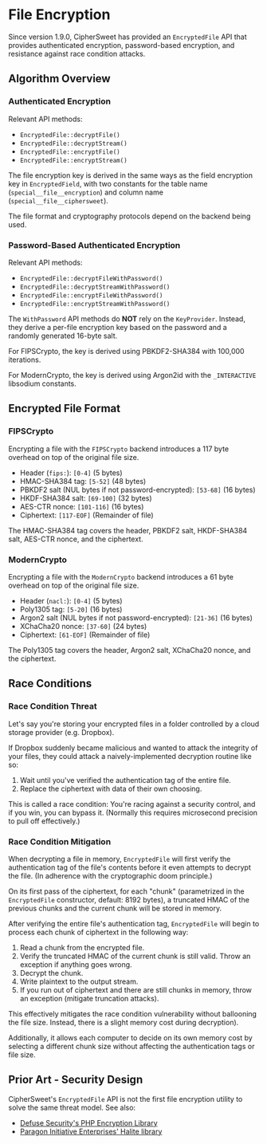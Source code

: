 # File Encryption

Since version 1.9.0, CipherSweet has provided an `EncryptedFile` API that provides
authenticated encryption, password-based encryption, and resistance against race
condition attacks.

## Algorithm Overview

### Authenticated Encryption

Relevant API methods:

* `EncryptedFile::decryptFile()`
* `EncryptedFile::decryptStream()`
* `EncryptedFile::encryptFile()`
* `EncryptedFile::encryptStream()`

The file encryption key is derived in the same ways as the field encryption
key in `EncryptedField`, with two constants for the table name
(`special__file__encryption`) and column name (`special__file__ciphersweet`).

The file format and cryptography protocols depend on the backend being used.

### Password-Based Authenticated Encryption

Relevant API methods:

* `EncryptedFile::decryptFileWithPassword()`
* `EncryptedFile::decryptStreamWithPassword()`
* `EncryptedFile::encryptFileWithPassword()`
* `EncryptedFile::encryptStreamWithPassword()`

The `WithPassword` API methods do **NOT** rely on the `KeyProvider`. Instead,
they derive a per-file encryption key based on the password and a randomly
generated 16-byte salt.

For FIPSCrypto, the key is derived using PBKDF2-SHA384 with 100,000 iterations.

For ModernCrypto, the key is derived using Argon2id with the `_INTERACTIVE`
libsodium constants.

## Encrypted File Format

### FIPSCrypto

Encrypting a file with the `FIPSCrypto` backend introduces a 117 byte overhead
on top of the original file size.

* Header (`fips:`): `[0-4]` (5 bytes)
* HMAC-SHA384 tag: `[5-52]` (48 bytes)
* PBKDF2 salt (NUL bytes if not password-encrypted): `[53-68]` (16 bytes)
* HKDF-SHA384 salt: `[69-100]` (32 bytes)
* AES-CTR nonce: `[101-116]` (16 bytes)
* Ciphertext: `[117-EOF]` (Remainder of file)

The HMAC-SHA384 tag covers the header, PBKDF2 salt, HKDF-SHA384 salt, AES-CTR
nonce, and the ciphertext.

### ModernCrypto

Encrypting a file with the `ModernCrypto` backend introduces a 61 byte overhead
on top of the original file size.

* Header (`nacl:`): `[0-4]` (5 bytes)
* Poly1305 tag: `[5-20]` (16 bytes)
* Argon2 salt (NUL bytes if not password-encrypted): `[21-36]` (16 bytes)
* XChaCha20 nonce: `[37-60]` (24 bytes)
* Ciphertext: `[61-EOF]` (Remainder of file)

The Poly1305 tag covers the header, Argon2 salt, XChaCha20 nonce, and the
ciphertext.

## Race Conditions
 
### Race Condition Threat

Let's say you're storing your encrypted files in a folder controlled by a
cloud storage provider (e.g. Dropbox).

If Dropbox suddenly became malicious and wanted to attack the integrity of
your files, they could attack a naively-implemented decryption routine like
so:

1. Wait until you've verified the authentication tag of the entire file.
2. Replace the ciphertext with data of their own choosing.

This is called a race condition: You're racing against a security control,
and if you win, you can bypass it. (Normally this requires microsecond
precision to pull off effectively.)

### Race Condition Mitigation

When decrypting a file in memory, `EncryptedFile` will first verify the
authentication tag of the file's contents before it even attempts to
decrypt the file. (In adherence with the cryptographic doom principle.)

On its first pass of the ciphertext, for each "chunk" (parametrized in the
`EncryptedFile` constructor, default: 8192 bytes), a truncated HMAC of the
previous chunks and the current chunk will be stored in memory.

After verifying the entire file's authentication tag, `EncryptedFile` will
begin to process each chunk of ciphertext in the following way:

1. Read a chunk from the encrypted file.
2. Verify the truncated HMAC of the current chunk is still valid. Throw an
   exception if anything goes wrong.
3. Decrypt the chunk.
4. Write plaintext to the output stream.
5. If you run out of ciphertext and there are still chunks in memory, throw
   an exception (mitigate truncation attacks).

This effectively mitigates the race condition vulnerability without ballooning
the file size. Instead, there is a slight memory cost during decryption).
 
Additionally, it allows each computer to decide on its own memory cost by
selecting a different chunk size without affecting the authentication tags
or file size. 

## Prior Art - Security Design

CipherSweet's `EncryptedFile` API is not the first file encryption utility to
solve the same threat model. See also:

* [Defuse Security's PHP Encryption Library](https://github.com/defuse/php-encryption)
* [Paragon Initiative Enterprises' Halite library](https://github.com/paragonie/halite)
